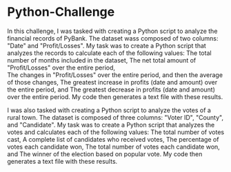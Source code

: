 # Python-Challenge
In this challenge, I was tasked with creating a Python script to analyze the financial records of PyBank. 
The dataset wass composed of two columns: "Date" and "Profit/Losses". My task was to create a Python script that analyzes the records 
to calculate each of the following values:
    The total number of months included in the dataset, 
    The net total amount of "Profit/Losses" over the entire period,  
    The changes in "Profit/Losses" over the entire period, and then the average of those changes, 
    The greatest increase in profits (date and amount) over the entire period, and
    The greatest decrease in profits (date and amount) over the entire period. 
My code then generates a text file with these results. 

I was also tasked with creating a Python script to analyze the votes of a rural town. 
The dataset is composed of three columns: "Voter ID", "County", and "Candidate". My task was to create a Python script 
that analyzes the votes and calculates each of the following values:
    The total number of votes cast, 
    A complete list of candidates who received votes, 
    The percentage of votes each candidate won, 
    The total number of votes each candidate won, and
    The winner of the election based on popular vote.
My code then generates a text file with these results. 

